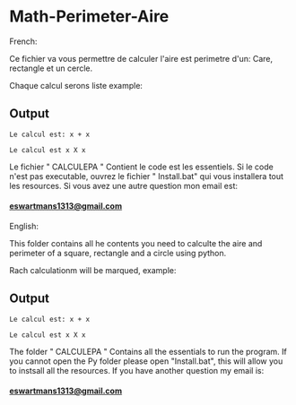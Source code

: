 # Math-Perimeter-Aire

French:

Ce fichier va vous permettre de calculer l'aire est perimetre d'un: Care, rectangle et un cercle.

Chaque calcul serons liste example:

## Output

```
Le calcul est: x + x

Le calcul est x X x

```

Le fichier " CALCULEPA " Contient le code est les essentiels. 
Si le code n'est pas executable, ouvrez le fichier " Install.bat" qui vous installera tout les resources.
Si vous avez une autre question mon email est:
#### eswartmans1313@gmail.com

English: 


This folder contains all he contents you need to calculte the aire and perimeter of a square, rectangle and a circle using python.

Rach calculationm will be marqued, example:

## Output

```
Le calcul est: x + x

Le calcul est x X x

```

The folder " CALCULEPA " Contains all the essentials to run the program.
If you cannot open the Py folder please open "Install.bat", this will allow you to instsall all the resources. 
If you have another question my email is: 
#### eswartmans1313@gmail.com
